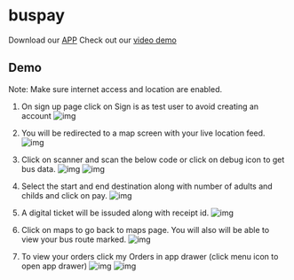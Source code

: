 # buspay

Download our [APP](https://github.com/darsh0230/BusPay/releases/download/BusPay/BusPay.apk)
Check out our [video demo](https://youtu.be/1e-KBOz9HGU)

## Demo
Note: Make sure internet access and location are enabled.
1. On sign up page click on Sign is as test user to avoid creating an account
![img](https://github.com/darsh0230/BusPay/blob/master/GitHubAssets/1636784224309.jpg)

2. You will be redirected to a map screen with your live location feed.
![img](https://github.com/darsh0230/BusPay/blob/master/GitHubAssets/1636784224316.jpg)

3. Click on scanner and scan the below code or click on debug icon to get bus data.
![img](https://github.com/darsh0230/BusPay/blob/master/GitHubAssets/download.png)
![img](https://github.com/darsh0230/BusPay/blob/master/GitHubAssets/1636784224300.jpg)

4. Select the start and end destination along with number of adults and childs and click on pay.
![img](https://github.com/darsh0230/BusPay/blob/master/GitHubAssets/1636784224292.jpg)

5. A digital ticket will be issuded along with receipt id.
![img](https://github.com/darsh0230/BusPay/blob/master/GitHubAssets/1636784224284.jpg)

6. Click on maps to go back to maps page. You will also will be able to view your bus route marked.
![img](https://github.com/darsh0230/BusPay/blob/master/GitHubAssets/1636785346050.jpg)

7. To view your orders click my Orders in app drawer (click menu icon to open app drawer) 
![img](https://github.com/darsh0230/BusPay/blob/master/GitHubAssets/1636784224275.jpg)
![img](https://github.com/darsh0230/BusPay/blob/master/GitHubAssets/1636784224267.jpg)
